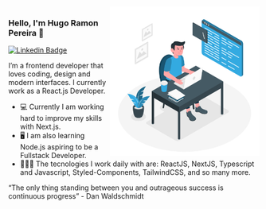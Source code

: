 <img align="right" src="./images/dev-working.png" width="300"/>

### Hello, I'm Hugo Ramon Pereira 👋

[![Linkedin Badge](https://img.shields.io/badge/-Joseph%20Oliveira-3333cc?style=flat-square&logo=Linkedin&logoColor=white&link=https://www.linkedin.com/in/hugo-ramon-pereira/)](https://www.linkedin.com/in/hugo-ramon-pereira/)

I’m a frontend developer that loves coding, design and modern interfaces. I currently work as a React.js Developer. 

- 💻 Currently I am working hard to improve my skills with Next.js.
- 🖥️ I am also learning Node.js aspiring to be a Fullstack Developer.
- 👨🏻‍💻 The tecnologies I work daily with are: ReactJS, NextJS, Typescript and Javascript, Styled-Components, TailwindCSS, and so many more.

“The only thing standing between you and outrageous success is continuous progress” - Dan Waldschmidt